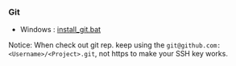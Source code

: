 ### Git

* Windows : [install_git.bat][d_git_1]

Notice: When check out git rep. keep using the `git@github.com:<Username>/<Project>.git`, not https to make your SSH key works.

[d_git_1]:https://github.com/dindinw/usersettings/raw/master/git/install_git.bat
